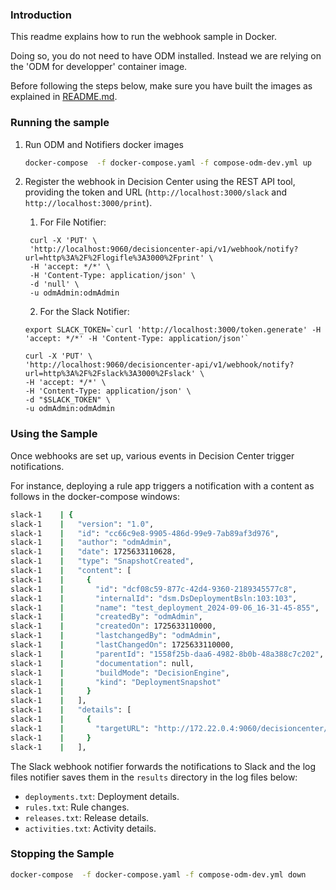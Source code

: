 
### Introduction

This readme explains how to run the webhook sample in Docker.

Doing so, you do not need to have ODM installed. Instead we are relying on the 'ODM for developper' container image.

Before following the steps below, make sure you have built the images as explained in [README.md](README.md).

### Running the sample 

1.  Run ODM and Notifiers  docker images
    ```bash
    docker-compose  -f docker-compose.yaml -f compose-odm-dev.yml up
    ```

2. Register the webhook in Decision Center using the REST API tool, providing the token and URL (`http://localhost:3000/slack` and `http://localhost:3000/print`).

   1. For File Notifier:
   ```shell
    curl -X 'PUT' \
    'http://localhost:9060/decisioncenter-api/v1/webhook/notify?url=http%3A%2F%2Flogifle%3A3000%2Fprint' \
    -H 'accept: */*' \
    -H 'Content-Type: application/json' \
    -d 'null' \
    -u odmAdmin:odmAdmin
    ```

   2. For the Slack Notifier:
    
    ```shell
    export SLACK_TOKEN=`curl 'http://localhost:3000/token.generate' -H 'accept: */*' -H 'Content-Type: application/json'`

    curl -X 'PUT' \
    'http://localhost:9060/decisioncenter-api/v1/webhook/notify?url=http%3A%2F%2Fslack%3A3000%2Fslack' \
    -H 'accept: */*' \
    -H 'Content-Type: application/json' \
    -d "$SLACK_TOKEN" \
    -u odmAdmin:odmAdmin
    ```

###  Using the Sample

Once webhooks are set up, various events in Decision Center trigger notifications. 

For instance, deploying a rule app triggers a notification with a content as follows in the docker-compose windows:

```bash
slack-1    | {
slack-1    |   "version": "1.0",
slack-1    |   "id": "cc66c9e8-9905-486d-99e9-7ab89af3d976",
slack-1    |   "author": "odmAdmin",
slack-1    |   "date": 1725633110628,
slack-1    |   "type": "SnapshotCreated",
slack-1    |   "content": [
slack-1    |     {
slack-1    |       "id": "dcf08c59-877c-42d4-9360-2189345577c8",
slack-1    |       "internalId": "dsm.DsDeploymentBsln:103:103",
slack-1    |       "name": "test_deployment_2024-09-06_16-31-45-855",
slack-1    |       "createdBy": "odmAdmin",
slack-1    |       "createdOn": 1725633110000,
slack-1    |       "lastchangedBy": "odmAdmin",
slack-1    |       "lastChangedOn": 1725633110000,
slack-1    |       "parentId": "1558f25b-daa6-4982-8b0b-48a388c7c202",
slack-1    |       "documentation": null,
slack-1    |       "buildMode": "DecisionEngine",
slack-1    |       "kind": "DeploymentSnapshot"
slack-1    |     }
slack-1    |   ],
slack-1    |   "details": [
slack-1    |     {
slack-1    |       "targetURL": "http://172.22.0.4:9060/decisioncenter/t/library#overviewsnapshot?id=dsm.DsDeploymentBsln%3A103%3A103&datasource=jdbc%2FilogDataSource&baselineId=dsm.DsDeploymentBsln%3A103%3A103"
slack-1    |     }
slack-1    |   ],
```

The Slack webhook notifier forwards the notifications to Slack and the log files notifier saves them in the `results` directory in the log files below:
- `deployments.txt`: Deployment details.
- `rules.txt`: Rule changes.
- `releases.txt`: Release details.
- `activities.txt`: Activity details.

### Stopping the Sample

```bash
docker-compose  -f docker-compose.yaml -f compose-odm-dev.yml down
```



